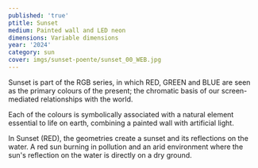 ```yaml
---
published: 'true'
ptitle: Sunset
medium: Painted wall and LED neon
dimensions: Variable dimensions
year: '2024'
category: sun
cover: imgs/sunset-poente/sunset_00_WEB.jpg
---
```

Sunset is part of the RGB series, in which RED, GREEN and BLUE are seen as the primary colours of the present; the chromatic basis of our screen-mediated relationships with the world.

Each of the colours is symbolically associated with a natural element essential to life on earth, combining a painted wall with artificial light.

In Sunset (RED), the geometries create a sunset and its reflections on the water. A red sun burning in pollution and an arid environment where the sun's reflection on the water is directly on a dry ground.

